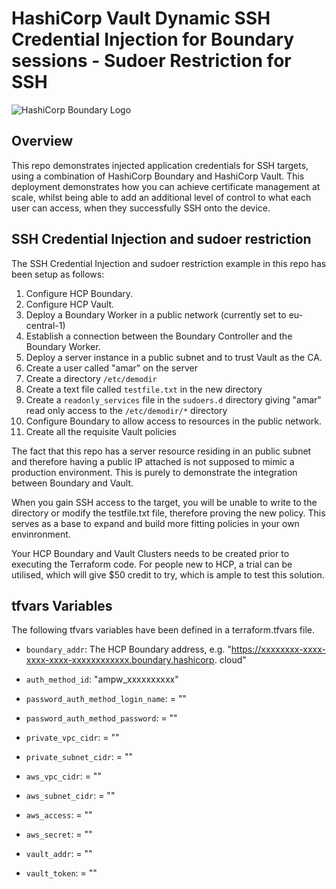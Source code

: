 # HashiCorp Vault Dynamic SSH Credential Injection for Boundary sessions - Sudoer Restriction for SSH

![HashiCorp Boundary Logo](https://www.hashicorp.com/_next/static/media/colorwhite.997fcaf9.svg)

## Overview

This repo demonstrates injected application credentials for SSH targets, using a combination of HashiCorp Boundary and HashiCorp Vault. This deployment demonstrates how you can achieve certificate management at scale, whilst being able to add an additional level of control to what each user can access, when they successfully SSH onto the device.

## SSH Credential Injection and sudoer restriction

The SSH Credential Injection and sudoer restriction example in this repo has been setup as follows:

1. Configure HCP Boundary.
2. Configure HCP Vault.
3. Deploy a Boundary Worker in a public network (currently set to eu-central-1)
4. Establish a connection between the Boundary Controller and the Boundary Worker.
5. Deploy a server instance in a public subnet and to trust Vault as the CA.
6. Create a user called "amar" on the server
7. Create a directory `/etc/demodir`
8. Create a text file called `testfile.txt` in the new directory
9. Create a `readonly_services` file in the `sudoers.d` directory giving "amar" read only access to the `/etc/demodir/*` directory
10. Configure Boundary to allow access to resources in the public network.
11. Create all the requisite Vault policies

<Note>The fact that this repo has a server resource residing in an public subnet and therefore having a public IP attached is not supposed to mimic a production environment. This is purely to demonstrate the integration between Boundary and Vault.</Note>

<Note>When you gain SSH access to the target, you will be unable to write to the directory or modify the testfile.txt file, therefore proving the new policy. This serves as a base to expand and build more fitting policies in your own envinronment. </Note>

Your HCP Boundary and Vault Clusters needs to be created prior to executing the Terraform code. For people new to HCP, a trial can be utilised, which will give $50 credit to try, which is ample to test this solution.

## tfvars Variables

The following tfvars variables have been defined in a terraform.tfvars file.

- `boundary_addr`: The HCP Boundary address, e.g. "https://xxxxxxxx-xxxx-xxxx-xxxx-xxxxxxxxxxxx.boundary.hashicorp.
cloud"
- `auth_method_id`: "ampw_xxxxxxxxxx"                 
                 
- `password_auth_method_login_name`: = ""
- `password_auth_method_password`:   = ""
- `private_vpc_cidr`:                = ""
- `private_subnet_cidr`:             = ""
- `aws_vpc_cidr`:                    = ""
- `aws_subnet_cidr`:                 = ""
- `aws_access`:                      = ""
- `aws_secret`:                      = ""
- `vault_addr`:                      = ""
- `vault_token`:                     = ""